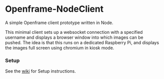 # Openframe-NodeClient
A simple Openframe client prototype written in Node.

This minimal client sets up a websocket connection with a specified username and displays a browser window into which images can be pushed. The idea is that this runs on a dedicated Raspberry Pi, and displays the images full screen using chromium in kiosk mode.


### Setup

See the [wiki](https://github.com/OpenframeProject/Openframe-NodeClient/wiki/Setup-Instructions) for Setup instructions.
